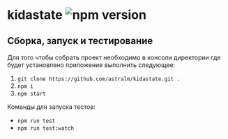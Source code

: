 # kidastate ![npm version](https://img.shields.io/badge/node-6.10.3%20or%207.10.0-blue.svg)
## Сборка, запуск и тестирование

Для того чтобы собрать проект необходимо в консоли директории где будет установлено приложение выполнить следующее:

1. ```git clone https://github.com/astralm/kidastate.git .```
2. ```npm i```
3. ```npm start```

Команды для запуска тестов:

* ```npm run test```
* ```npm run test:watch```
